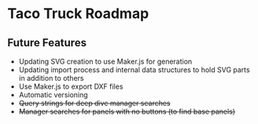 # Taco Truck Roadmap

## Future Features

- Updating SVG creation to use Maker.js for generation
- Updating import process and internal data structures to hold SVG parts in addition to others
- Use Maker.js to export DXF files
- Automatic versioning
- ~~Query strings for deep dive manager searches~~
- ~~Manager searches for panels with no buttons (to find base panels)~~
